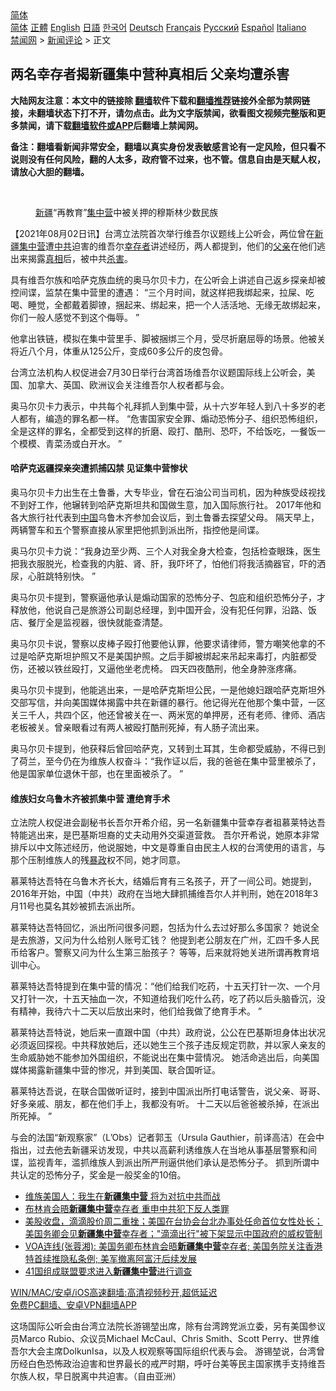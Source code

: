  <!-- 面包屑导航 --> <div class="breadcrumb"><!-- GTranslate: https://gtranslate.io/ -->  <div class="switcher notranslate">  <div class="selected">  <a href="#" onclick="return false;"> 简体</a>  </div>  <div class="option">  <a href="https://www.bannedbook.org" onclick="doGTranslate('zh-CN|zh-CN');jQuery('div.switcher div.selected a').html(jQuery(this).html());return false;" title="简体中文" class="nturl selected"> 简体</a>  <a href="https://www.bannedbook.org/zh-tw/" onclick="doGTranslate('zh-CN|zh-TW');jQuery('div.switcher div.selected a').html(jQuery(this).html());return false;" title="繁體中文" class="nturl"> 正體</a>  <a href="https://www.bannedbook.org/en/" onclick="doGTranslate('zh-CN|en');jQuery('div.switcher div.selected a').html(jQuery(this).html());return false;" title="English" class="nturl"> English</a>  <a href="https://www.bannedbook.org/ja/" onclick="doGTranslate('zh-CN|ja');jQuery('div.switcher div.selected a').html(jQuery(this).html());return false;" title="日本語" class="nturl"> 日語</a>  <a href="https://www.bannedbook.org/ko/" onclick="doGTranslate('zh-CN|ko');jQuery('div.switcher div.selected a').html(jQuery(this).html());return false;" title="한국어" class="nturl"> 한국어</a>  <a href="https://www.bannedbook.org/de/" onclick="doGTranslate('zh-CN|de');jQuery('div.switcher div.selected a').html(jQuery(this).html());return false;" title="Deutsch" class="nturl"> Deutsch</a>  <a href="https://www.bannedbook.org/fr/" onclick="doGTranslate('zh-CN|fr');jQuery('div.switcher div.selected a').html(jQuery(this).html());return false;" title="Français" class="nturl"> Français</a>  <a href="https://www.bannedbook.org/ru/" onclick="doGTranslate('zh-CN|ru');jQuery('div.switcher div.selected a').html(jQuery(this).html());return false;" title="Русский" class="nturl"> Русский</a>  <a href="https://www.bannedbook.org/es/" onclick="doGTranslate('zh-CN|es');jQuery('div.switcher div.selected a').html(jQuery(this).html());return false;" title="Español" class="nturl"> Español</a>  <a href="https://www.bannedbook.org/it/" onclick="doGTranslate('zh-CN|it');jQuery('div.switcher div.selected a').html(jQuery(this).html());return false;" title="Italiano" class="nturl"> Italiano</a>  </div>  </div>      <div class='breadcrumb-sub'><!-- Breadcrumb NavXT 6.3.0 --> <a href="https://www.bannedbook.org/" class="home">禁闻网</a> &gt; <a href="https://www.bannedbook.org/bnews/comments/" class="category">新闻评论</a> &gt; 正文</div></div><h2>两名幸存者揭新疆集中营种真相后 父亲均遭杀害</h2> <p class="notice"><b>大陆网友注意：本文中的链接除 <a href="https://github.com/bannedbook/fanqiang" >翻墙</a>软件下载和<a href="https://github.com/killgcd/justmysocks/blob/master/README.md">翻墙推荐</a>链接外全部为禁网链接，未翻墙状态下打不开，请勿点击。此为文字版禁闻，欲看图文视频完整版和更多禁闻，请下载<a href="https://github.com/bannedbook/fanqiang">翻墙软件或APP</a>后翻墙上禁闻网。</p><p>备注：翻墙看新闻非常安全，翻墙以真实身份发表敏感言论有一定风险，但只看不说则没有任何风险，翻的人太多，政府管不过来，也不管。信息自由是天赋人权，请放心大胆的翻墙。</b></p>  <div class="entry"> <br /> <figure><a href="https://i0.wp.com/upload-images-bucket-v64rleca837do.s3.eu-west-1.amazonaws.com/wp-content/uploads/2020/09/25224228/Screen-Shot-2020-07-21-at-11.32.59-AM.png?fit=1236%2C744&#038;ssl=1" data-caption="新疆“再教育”集中营中被关押的穆斯林少数民族"></a><figcaption class="wp-caption-text"><a href="https://www.bannedbook.org/bnews/tag/%e6%96%b0%e7%96%86/" class="st_tag internal_tag" rel="tag" title="标签 新疆 下的日志">新疆</a>“再教育”<a href="https://www.bannedbook.org/bnews/tag/%e9%9b%86%e4%b8%ad%e8%90%a5/" class="st_tag internal_tag" rel="tag" title="标签 集中营 下的日志">集中营</a>中被关押的穆斯林少数民族</figcaption></figure> <p>【2021年08月02日讯】台湾立法院首次举行维吾尔议题线上公听会，两位曾在<a href="https://www.bannedbook.org/bnews/tag/%E6%96%B0%E7%96%86%E9%9B%86%E4%B8%AD%E8%90%A5/" class="st_tag internal_tag" rel="tag" title="标签 新疆集中营 下的日志">新疆集中营</a>遭<a href="https://www.bannedbook.org/bnews/tag/%e4%b8%ad%e5%85%b1/" class="st_tag internal_tag" rel="tag" title="标签 中共 下的日志">中共</a>迫害的维吾尔<a href="https://www.bannedbook.org/bnews/tag/%E5%B9%B8%E5%AD%98%E8%80%85/" class="st_tag internal_tag" rel="tag" title="标签 幸存者 下的日志">幸存者</a>讲述经历，两人都提到，他们的<a href="https://www.bannedbook.org/bnews/tag/%E7%88%B6%E4%BA%B2/" class="st_tag internal_tag" rel="tag" title="标签 父亲 下的日志">父亲</a>在他们逃出来揭露<a href="https://www.bannedbook.org/bnews/tag/%e7%9c%9f%e7%9b%b8/" class="st_tag internal_tag" rel="tag" title="标签 真相 下的日志">真相</a>后，被中共<a href="https://www.bannedbook.org/bnews/tag/%E6%9D%80%E5%AE%B3/" class="st_tag internal_tag" rel="tag" title="标签 杀害 下的日志">杀害</a>。</p> <p>具有维吾尔族和哈萨克族血统的奥马尔贝卡力，在公听会上讲述自己返乡探亲却被控间谍，监禁在集中营里的遭遇： “三个月时间，就这样把我绑起来，拉屎、吃喝、睡觉，全都戴着脚镣，捆起来、绑起来，把一个人活活地、无缘无故绑起来，你们一般人感觉不到这个侮辱。 ”</p> <p>他拿出铁链，模拟在集中营里手、脚被捆绑三个月，受尽折磨屈辱的场景。他被关将近八个月，体重从125公斤，变成60多公斤的皮包骨。</p> <p>台湾立法机构人权促进会7月30日举行台湾首场维吾尔议题国际线上公听会，美国、加拿大、英国、欧洲议会关注维吾尔人权者都与会。</p> <p>奥马尔贝卡力表示，中共每个礼拜抓人到集中营，从十六岁年轻人到八十多岁的老人都有，编造的罪名都一样。 “危害国家安全罪、煽动恐怖分子、组织恐怖组织，全是这样的罪名，全都受到这样的折磨、殴打、酷刑、恐吓，不给饭吃，一餐饭一个模模、青菜汤或白开水。 ”</p>  <h4><strong>哈萨克返疆探亲突遭抓捕囚禁 见证集中营惨状</strong></h4> <p>奥马尔贝卡力出生在土鲁番，大专毕业，曾在石油公司当司机，因为种族受歧视找不到好工作，他辗转到哈萨克斯坦共和国做生意，加入国际旅行社。 2017年他和各大旅行社代表到<span class='wp_keywordlink_affiliate'><a href="https://www.bannedbook.org/" title="中国" target="_blank">中国</a></span>乌鲁木齐参加会议后，到土鲁番去探望父母。 隔天早上，两辆警车和五个警察直接从家里把他抓到派出所，指控他是间谍。</p> <p>奥马尔贝卡力说：“我身边至少两、三个人对我全身大检查，包括检查眼珠，医生把我衣服脱光，检查我的内脏、肾、肝，我吓坏了，怕他们将我活摘器官，吓的洒尿，心脏跳特别快。 ”</p> <p>奥马尔贝卡提到，警察逼他承认是煽动国家的恐怖分子、包庇和组织恐怖分子，才释放他，他说自己是旅游公司副总经理，到中国开会，没有犯任何罪，沿路、饭店、餐厅全是监视器，很快就能查清楚。</p> <p>奥马尔贝卡说，警察以皮棒子殴打他要他认罪，他要求请律师，警方嘲笑他拿的不过是哈萨克斯坦护照又不是美国护照。之后手脚被绑起来吊起来毒打，内脏都受伤，还被以铁丝殴打，又逼他坐老虎椅。 四天四夜酷刑，他全身肿涨疼痛。</p> <p>奥马尔贝卡提到，他能逃出来，一是哈萨克斯坦公民，一是他媳妇跟哈萨克斯坦外交部写信，并向美国媒体揭露中共在新疆的暴行。他记得光在他那个集中营，一区关三千人，共四个区，他还曾被关在一、两米宽的单押房，还有老师、律师、酒店老板被关。曾亲眼看过有两人被殴打酷刑死掉，有人肠子流出来。</p>  <p>奥马尔贝卡提到，他获释后曾回哈萨克，又转到土耳其，生命都受威胁，不得已到了荷兰，至今仍在为维族人权奋斗：“我作证以后，我的爸爸在集中营里被杀了，他是国家单位退休干部，也在里面被杀了。 ”</p> <h4><strong>维族妇女乌鲁木齐被抓集中营 遭绝育手术</strong></h4> <p>立法院人权促进会副秘书长吾尔开希介绍，另一名新疆集中营幸存者祖慕莱特达吾特能逃出来，是巴基斯坦裔的丈夫动用外交渠道营救。 吾尔开希说，她原本非常排斥以中文陈述经历，他说服她，中文是尊重自由民主人权的台湾使用的语言，与那个压制维族人的残<span class='wp_keywordlink'><a href="https://www.bannedbook.org/forum11/topic276.html" title="禁片：评中国共产党的暴政" target="_blank">暴政</a></span>权不同，她才同意。</p> <p>慕莱特达吾特在乌鲁木齐长大，结婚后育有三名孩子，开了一间公司。她提到，2016年开始，中国（中共）政府在当地大肆抓捕维吾尔人并判刑，她在2018年3月11号也莫名其妙被抓去派出所。</p> <p>慕莱特达吾特回忆，派出所问很多问题，包括为什么去过好那么多国家？ 她说全是去旅游，又问为什么给别人账号汇钱？ 他提到老公朋友在广州，汇四千多人民币给客户。警察又问为什么生第三胎孩子？ 等等，后来就将她关进所谓再教育培训中心。</p> <p>慕莱特达吾特提到在集中营的情况：“他们给我们吃药，十五天打针一次、一个月又打针一次，十五天抽血一次，不知道给我们吃什么药，吃了药以后头脑昏沉，没有精神，我待六十二天以后放出来时，他们给我做了绝育手术。 ”</p>  <p>慕莱特达吾特说，她后来一直跟中国（中共）政府说，公公在巴基斯坦身体出状况必须返回探视。中共释放她后，还以她生三个孩子违反规定罚款，并以家人亲友的生命威胁她不能参加外国组织，不能说出在集中营情况。 她活命逃出后，向美国媒体揭露新疆集中营的惨况，并到美国、联合国听证。</p> <p>慕莱特达吾说，在联合国做听证时，接到中国派出所打电话警告，说父亲、哥哥、好多亲戚、朋友，都在他们手上，我都没有听。 十二天以后爸爸被杀掉，在派出所死掉。 ”</p> <p>与会的法国“新观察家”（L’Obs）记者郭玉（Ursula Gauthier，前译高洁）在会中指出，过去他去新疆采访发现，中共以高薪利诱维族人在当地从事基层警察和间谍，监视青年，滥抓维族人到派出所严刑逼供他们承认是恐怖分子。 抓到所谓中共认定的恐怖分子，奖金是一般奖金的10倍。</p> <ul class='op-related-articles' title='相关阅读'> <li><a href='https://www.bannedbook.org/bnews/comments/20210719/1589817.html' target='_blank'>维族美国人：我生在<b>新疆集中营</b> 将为对抗中共而战</a></li> <li><a href='https://www.bannedbook.org/bnews/comments/20210708/1582527.html' target='_blank'>布林肯会晤<b>新疆集中营</b>幸存者 重申中共犯下反人类罪</a></li> <li><a href='https://www.bannedbook.org/bnews/worldnews/usa/20210707/1581989.html' target='_blank'>美股收盘，滴滴股价周二重挫；美国在台协会台北办事处任命首位女性处长；美国务卿会见<b>新疆集中营</b>幸存者；&quot;滴滴出行&quot;被下架显示中国政府的威权管制</a></li> <li><a href='https://www.bannedbook.org/bnews/headline/20210707/1581974.html' target='_blank'>VOA连线(张蓉湘): 美国务卿布林肯会晤<b>新疆集中营</b>幸存者; 美国务院关注香港特首续推隐私条例; 美军撤离阿富汗后续发展</a></li> <li><a href='https://www.bannedbook.org/bnews/comments/20210623/1572389.html' target='_blank'>41国组成联盟要求进入<b>新疆集中营</b>进行调查</a></li> </ul> <p class="texttj"> <a href="https://github.com/bannedbook/fanqiang/wiki/V2ray%E6%9C%BA%E5%9C%BA" target="_blank">WIN/MAC/安卓/iOS高速翻墙:高清视频秒开,超低延迟</a><br/> <a href="https://github.com/bannedbook/fanqiang/wiki/%E7%A6%81%E9%97%BB%E7%BD%91%E5%AE%89%E5%8D%93%E7%BF%BB%E5%A2%99%E6%96%B0%E9%97%BBAPP" target="_blank">免费PC翻墙、安卓VPN翻墙APP</a></p><p>这场国际公听会由台湾立法院长游锡堃出席，除有台湾跨党派立委，另有美国参议员Marco Rubio、众议员Michael McCaul、Chris Smith、Scott Perry、世界维吾尔大会主席DolkunIsa，以及人权观察等国际组织代表与会。 游锡堃说，台湾曾历经白色恐怖政治迫害和世界最长的戒严时期，呼吁台美等民主国家携手支持维吾尔族人权，早日脱离中共迫害。（自由亚洲）</p> <a name='sharetosocial'></a>  <div style="margin-bottom:5px;padding-bottom:5px;clear:both"> <div id="archive-pix-1" class="banner-ads"> <!-- AuctionX Display platform tag START --> <div id="26318x728x90x621x_ADSLOT2" clicktrack="%%CLICK_URL_ESC%%"></div> <!-- AuctionX Display platform tag END --> </div> <div id="archive-pix-2" class="banner-ads"> <!-- AuctionX Display platform tag START --> <div id="26315x300x250x621x_ADSLOT2" clicktrack="%%CLICK_URL_ESC%%"></div> <!-- AuctionX Display platform tag END --> </div> </div>  <div id="archive-pix-1" class="banner-ads"> <!-- AuctionX Display platform tag START --> <div id="26318x728x90x621x_ADSLOT3" clicktrack="%%CLICK_URL_ESC%%"></div> <!-- AuctionX Display platform tag END --> </div> </div><!--END ENTRY--> 